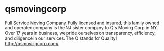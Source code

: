 # qsmovingcorp
Full Service Moving Company. Fully licensed and insured, this family owned and operated company is the NJ sister company to Q's Moving Corp in NY. Over 17 years in business, we pride ourselves on transparency, efficiency, and diligence in our services. The Q stands for Quality!  http://qsmovingcorp.com/

